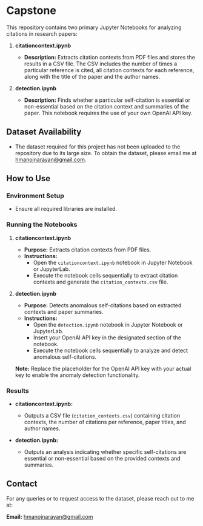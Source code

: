 # Capstone

This repository contains two primary Jupyter Notebooks for analyzing citations in research papers:

1. **citationcontext.ipynb**
    - **Description:** Extracts citation contexts from PDF files and stores the results in a CSV file. The CSV includes the number of times a particular reference is cited, all citation contexts for each reference, along with the title of the paper and the author names.

2. **detection.ipynb**
    - **Description:** Finds whether a particular self-citation is essential or non-essential based on the citation context and summaries of the paper. This notebook requires the use of your own OpenAI API key.

## Dataset Availability

- The dataset required for this project has not been uploaded to the repository due to its large size. To obtain the dataset, please email me at [hmanojnarayan@gmail.com](mailto:hmanojnarayan@gmail.com).

## How to Use

### Environment Setup
- Ensure all required libraries are installed. 

    


### Running the Notebooks

1. **citationcontext.ipynb**
    - **Purpose:** Extracts citation contexts from PDF files.
    - **Instructions:**
        - Open the `citationcontext.ipynb` notebook in Jupyter Notebook or JupyterLab.
        - Execute the notebook cells sequentially to extract citation contexts and generate the `citation_contexts.csv` file.

2. **detection.ipynb**
    - **Purpose:** Detects anomalous self-citations based on extracted contexts and paper summaries.
    - **Instructions:**
        - Open the `detection.ipynb` notebook in Jupyter Notebook or JupyterLab.
        - Insert your OpenAI API key in the designated section of the notebook.
        - Execute the notebook cells sequentially to analyze and detect anomalous self-citations.
    
    **Note:** Replace the placeholder for the OpenAI API key with your actual key to enable the anomaly detection functionality.

### Results
- **citationcontext.ipynb:**
    - Outputs a CSV file (`citation_contexts.csv`) containing citation contexts, the number of citations per reference, paper titles, and author names.
  
- **detection.ipynb:**
    - Outputs an analysis indicating whether specific self-citations are essential or non-essential based on the provided contexts and summaries.

## Contact

For any queries or to request access to the dataset, please reach out to me at:

**Email:** [hmanojnarayan@gmail.com](mailto:hmanojnarayan@gmail.com)
